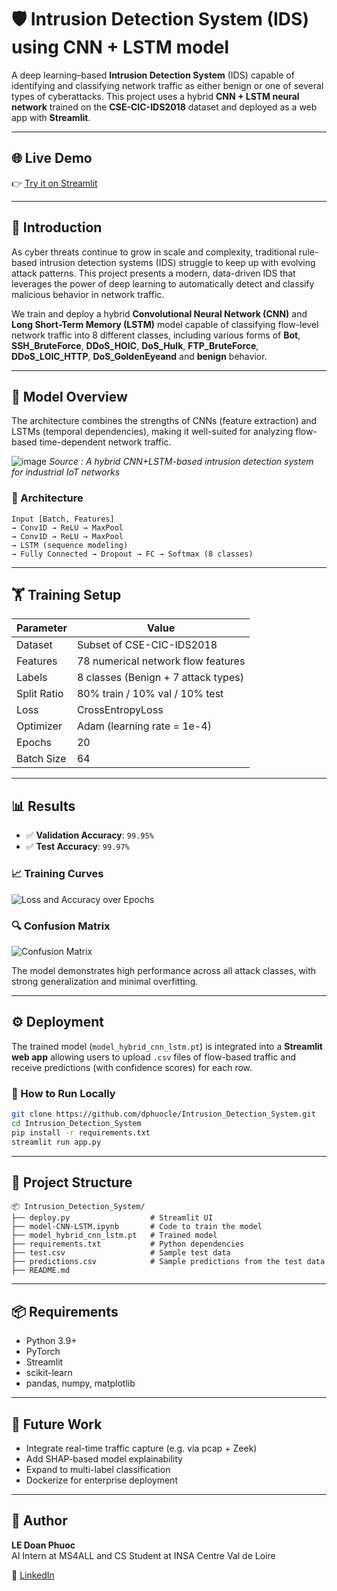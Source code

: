 
# 🛡️ Intrusion Detection System (IDS) using CNN + LSTM model

A deep learning–based **Intrusion Detection System** (IDS) capable of identifying and classifying network traffic as either benign or one of several types of cyberattacks. This project uses a hybrid **CNN + LSTM neural network** trained on the **CSE-CIC-IDS2018** dataset and deployed as a web app with **Streamlit**.

---

## 🌐 Live Demo

👉 [Try it on Streamlit](https://intrusiondetectionsystem-2301.streamlit.app)

---

## 📌 Introduction

As cyber threats continue to grow in scale and complexity, traditional rule-based intrusion detection systems (IDS) struggle to keep up with evolving attack patterns. This project presents a modern, data-driven IDS that leverages the power of deep learning to automatically detect and classify malicious behavior in network traffic.

We train and deploy a hybrid **Convolutional Neural Network (CNN)** and **Long Short-Term Memory (LSTM)** model capable of classifying flow-level network traffic into 8 different classes, including various forms of **Bot**, **SSH_BruteForce**, **DDoS_HOIC**, **DoS_Hulk**, **FTP_BruteForce**, **DDoS_LOIC_HTTP**, **DoS_GoldenEyeand** and **benign** behavior.

---

## 🧠 Model Overview

The architecture combines the strengths of CNNs (feature extraction) and LSTMs (temporal dependencies), making it well-suited for analyzing flow-based time-dependent network traffic.

![image](https://github.com/user-attachments/assets/fa086933-72d1-4e91-887f-5f44f947b35e)
*Source : A hybrid CNN+LSTM-based intrusion detection system for industrial IoT networks* 

### 📐 Architecture
```
Input [Batch, Features]
→ Conv1D → ReLU → MaxPool
→ Conv1D → ReLU → MaxPool
→ LSTM (sequence modeling)
→ Fully Connected → Dropout → FC → Softmax (8 classes)
```

---

## 🏋️ Training Setup

| Parameter        | Value                                 |
|------------------|---------------------------------------|
| Dataset          | Subset of CSE-CIC-IDS2018             |
| Features         | 78 numerical network flow features    |
| Labels           | 8 classes (Benign + 7 attack types)   |
| Split Ratio      | 80% train / 10% val / 10% test        |
| Loss             | CrossEntropyLoss                      |
| Optimizer        | Adam (learning rate = 1e-4)           |
| Epochs           | 20                                    |
| Batch Size       | 64                                    |

---

## 📊 Results

- ✅ **Validation Accuracy**: `99.95%` 
- ✅ **Test Accuracy**: `99.97%`

### 📈 Training Curves

![Loss and Accuracy over Epochs](https://github.com/user-attachments/assets/77678104-4d7e-46b7-b964-b523ed97970c)

### 🔍 Confusion Matrix

![Confusion Matrix](https://github.com/user-attachments/assets/f164c0bf-4e6a-48df-ab0d-825efe0392d3)


The model demonstrates high performance across all attack classes, with strong generalization and minimal overfitting.

---

## ⚙️ Deployment

The trained model (`model_hybrid_cnn_lstm.pt`) is integrated into a **Streamlit web app** allowing users to upload `.csv` files of flow-based traffic and receive predictions (with confidence scores) for each row.

### 🔧 How to Run Locally

```bash
git clone https://github.com/dphuocle/Intrusion_Detection_System.git
cd Intrusion_Detection_System
pip install -r requirements.txt
streamlit run app.py
```

---

## 📁 Project Structure

```
📦 Intrusion_Detection_System/
├── deploy.py                  # Streamlit UI
├── model-CNN-LSTM.ipynb       # Code to train the model
├── model_hybrid_cnn_lstm.pt   # Trained model
├── requirements.txt           # Python dependencies
├── test.csv                   # Sample test data
├── predictions.csv            # Sample predictions from the test data
├── README.md
```

---

## 📦 Requirements

- Python 3.9+
- PyTorch
- Streamlit
- scikit-learn
- pandas, numpy, matplotlib

---

## 📌 Future Work

- Integrate real-time traffic capture (e.g. via pcap + Zeek)
- Add SHAP-based model explainability
- Expand to multi-label classification
- Dockerize for enterprise deployment

---

## 👤 Author

**LE Doan Phuoc**  
AI Intern at MS4ALL and CS Student at INSA Centre Val de Loire

🔗 [LinkedIn](https://www.linkedin.com/in/dphuocle/)
